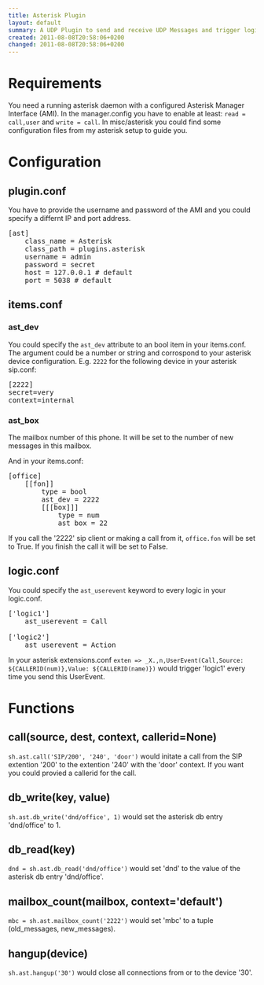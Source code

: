 ```yaml
---
title: Asterisk Plugin
layout: default
summary: A UDP Plugin to send and receive UDP Messages and trigger logics.
created: 2011-08-08T20:58:06+0200
changed: 2011-08-08T20:58:06+0200
---
```



Requirements
============
You need a running asterisk daemon with a configured Asterisk Manager Interface (AMI). In the manager.config you have to enable at least: <code>read = call,user</code> and `write = call`.
In misc/asterisk you could find some configuration files from my asterisk setup to guide you.

Configuration
=============

## plugin.conf

You have to provide the username and password of the AMI and you could specify a differnt IP and port address.

<pre>
[ast]
    class_name = Asterisk
    class_path = plugins.asterisk
    username = admin
    password = secret
    host = 127.0.0.1 # default
    port = 5038 # default
</pre>

## items.conf

### ast_dev

You could specify the `ast_dev` attribute to an bool item in your items.conf. The argument could be a number or string and corrospond to your asterisk device configuration.
E.g. <code>2222</code> for the following device in your asterisk sip.conf:
<pre>[2222]
secret=very
context=internal
</pre>

### ast_box
The mailbox number of this phone. It will be set to the number of new messages in this mailbox.

And in your items.conf:
<pre>
[office]
    [[fon]]
        type = bool
        ast_dev = 2222
        [[[box]]]
            type = num
            ast_box = 22
</pre>

If you call the '2222' sip client or making a call from it, <code>office.fon</code> will be set to True. If you finish the call it will be set to False.

logic.conf
----------
You could specify the `ast_userevent` keyword to every logic in your logic.conf.
<pre>
['logic1']
    ast_userevent = Call

['logic2']
    ast_userevent = Action
</pre>

In your asterisk extensions.conf `exten => _X.,n,UserEvent(Call,Source: ${CALLERID(num)},Value: ${CALLERID(name)})` would trigger 'logic1' every time you send this UserEvent.


Functions
=========

call(source, dest, context, callerid=None)
------------------------------------------
`sh.ast.call('SIP/200', '240', 'door')` would initate a call from the SIP extention '200' to the extention '240' with the 'door' context. If you want you could provied a callerid for the call.

db_write(key, value)
--------------------
<code>sh.ast.db_write('dnd/office', 1)</code> would set the asterisk db entry 'dnd/office' to 1.

db_read(key)
------------
<code>dnd = sh.ast.db_read('dnd/office')</code> would set 'dnd' to the value of the asterisk db entry 'dnd/office'.

mailbox_count(mailbox, context='default')
-----------------------------------------
<code>mbc = sh.ast.mailbox_count('2222')</code> would set 'mbc' to a tuple (old_messages, new_messages).

## hangup(device)
`sh.ast.hangup('30')` would close all connections from or to the device '30'.

